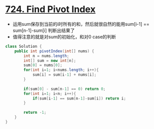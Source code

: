 # [724. Find Pivot Index](https://leetcode.com/problems/find-pivot-index/)
* 运用sum保存到当前的i时所有的和，然后就很自然的能用sum[i-1] == sum[n-1]-sum[i] 判断出结果了
* 值得注意的就是对sum的初始化，和对0 case的判断

```java
class Solution {
    public int pivotIndex(int[] nums) {
        int n = nums.length;
        int[] sum = new int[n];
        sum[0] = nums[0];
        for(int i=1; i<nums.length; i++){
            sum[i] = sum[i-1] + nums[i];
        }
        
        if(sum[0] - sum[n-1] == 0) return 0;
        for(int i=1; i<n; i++){
            if(sum[i-1] == sum[n-1]-sum[i]) return i;
        }
        
        return -1;
    }
}

```
